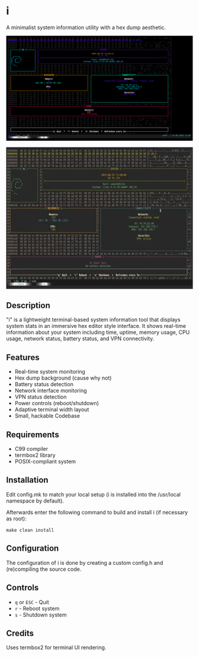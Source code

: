# i

A minimalist system information utility with a hex dump aesthetic.

![sysinfo demo](demo.png)


![sysinfo demo](demo.webp)

## Description

"i" is a lightweight terminal-based system information tool that displays
system stats in an immersive hex editor style interface. It shows real-time
information about your system including time, uptime, memory usage, CPU usage,
network status, battery status, and VPN connectivity.

## Features

* Real-time system monitoring
* Hex dump background (cause why not) 
* Battery status detection
* Network interface monitoring
* VPN status detection
* Power controls (reboot/shutdown)
* Adaptive terminal width layout
* Small, hackable Codebase

## Requirements

* C99 compiler
* termbox2 library
* POSIX-compliant system

## Installation

Edit config.mk to match your local setup (i is installed into
the /usr/local namespace by default).

Afterwards enter the following command to build and install i
(if necessary as root):

    make clean install

## Configuration

The configuration of i is done by creating a custom config.h
and (re)compiling the source code.

## Controls

* `q` or `ESC` - Quit
* `r` - Reboot system  
* `s` - Shutdown system

## Credits

Uses termbox2 for terminal UI rendering.
